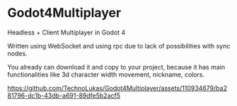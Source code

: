 # Godot4Multiplayer
Headless + Client Multiplayer in Godot 4

Written using WebSocket and using rpc due to lack of possibilities with sync nodes. 

You already can download it and copy to your project, because it has main functionalities like 3d character width movement, nickname, colors. 



https://github.com/TechnoLukas/Godot4Multiplayer/assets/110934679/ba281796-dc1b-43db-a691-89dfe5b2acf5

